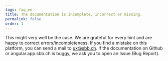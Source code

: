 ```yaml
---
tags: faq_en
title: The documentation is incomplete, incorrect or missing.
permalink: false
order: 1
---
```


This might very well be the case. We are grateful for every hint and are happy to correct errors/incompleteness. If you find a mistake on this platform, you can send a mail to <sbb-link variant="inline" href="mailto:ux@sbb.ch">ux@sbb.ch</sbb-link>. If the documentation on Github or <sbb-link variant="inline" href="https://angular.app.sbb.ch" target="_blank">angular.app.sbb.ch</sbb-link> is buggy, we ask you to open an <sbb-link variant="inline" href="/{page.lang}}/design-system/organisation/contributing/" target="_blank">Issue (Bug Report)</sbb-link>.